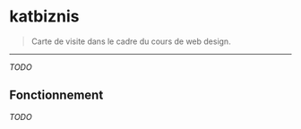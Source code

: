 # katbiznis
> Carte de visite dans le cadre du cours de web design.
***
_TODO_
## Fonctionnement
_TODO_
